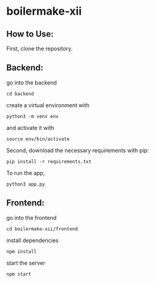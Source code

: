 # boilermake-xii

## How to Use: 

First, clone the repository. 

## Backend:

go into the backend

``` cd backend ```

create a virtual environment with 

``` python3 -m venv env ```

and activate it with 

``` source env/bin/activate ``` 

Second, download the necessary requirements with pip: 

``` pip install -r requirements.txt ```

To run the app, 

``` python3 app.py ``` 

## Frontend:

go into the frontend

```cd boilermake-xii/frontend```

install dependencies

```npm install ```

start the server

```npm start```
